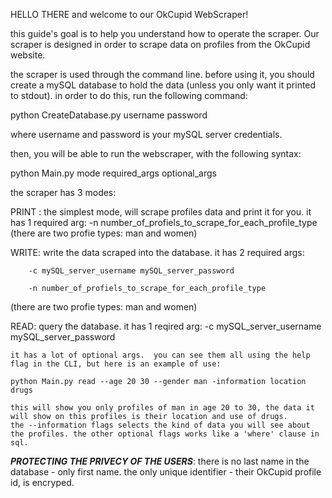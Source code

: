 HELLO THERE and welcome to our OkCupid WebScraper!

this guide's goal is to help you understand how to operate the scraper. 
Our scraper is designed in order to scrape data on profiles from the OkCupid website. 

the scraper is used through the command line. before using it, you should create a mySQL database to hold the data (unless you only want it printed to stdout).
in order to do this, run the following command:

python CreateDatabase.py username password

where username and password is your mySQL server credentials.

then, you will be able to run the webscraper, with the following syntax:

python Main.py mode required_args optional_args
 
the scraper has 3 modes:

PRINT :
	the simplest mode, will scrape profiles data and print it for you. 
 	it has 1 required arg:
		-n number_of_profiels_to_scrape_for_each_profile_type 
(there are two profie types: man and women)
		
WRITE:
	write the data scraped into the database. 
	it has 2 required args:
  
		-c mySQL_server_username mySQL_server_password

		-n number_of_profiels_to_scrape_for_each_profile_type 
(there are two profie types: man and women)

READ:
	query the database.
	it has 1 reqired arg:
		-c mySQL_server_username mySQL_server_password

	it has a lot of optional args.  you can see them all using the help flag in the CLI, but here is an example of use:

	python Main.py read --age 20 30 --gender man -information location drugs
	
	this will show you only profiles of man in age 20 to 30, the data it will show on this profiles is their location and use of drugs. 
	the --information flags selects the kind of data you will see about the profiles. the other optional flags works like a 'where' clause in sql. 
	


***PROTECTING THE PRIVECY OF THE USERS***:
there is no last name in the database - only first name. the only unique identifier - their OkCupid profile id, is encryped.
